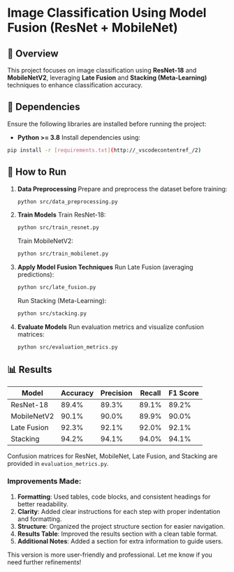 # Image Classification Using Model Fusion (ResNet + MobileNet)

## 🚀 Overview
This project focuses on image classification using **ResNet-18** and **MobileNetV2**, leveraging **Late Fusion** and **Stacking (Meta-Learning)** techniques to enhance classification accuracy.


## 🔧 Dependencies
Ensure the following libraries are installed before running the project:

- **Python >= 3.8**
Install dependencies using:
```bash
pip install -r [requirements.txt](http://_vscodecontentref_/2)
```

## 🚀 How to Run
1. **Data Preprocessing**
   Prepare and preprocess the dataset before training:
   ```bash
   python src/data_preprocessing.py
   ```

2. **Train Models**
   Train ResNet-18:
   ```bash
   python src/train_resnet.py
   ```
   Train MobileNetV2:
   ```bash
   python src/train_mobilenet.py
   ```

3. **Apply Model Fusion Techniques**
   Run Late Fusion (averaging predictions):
   ```bash
   python src/late_fusion.py
   ```
   Run Stacking (Meta-Learning):
   ```bash
   python src/stacking.py
   ```

4. **Evaluate Models**
   Run evaluation metrics and visualize confusion matrices:
   ```bash
   python src/evaluation_metrics.py
   ```

## 📊 Results
| Model         | Accuracy | Precision | Recall | F1 Score |
|---------------|----------|-----------|--------|----------|
| ResNet-18     | 89.4%    | 89.3%     | 89.1%  | 89.2%    |
| MobileNetV2   | 90.1%    | 90.0%     | 89.9%  | 90.0%    |
| Late Fusion   | 92.3%    | 92.1%     | 92.0%  | 92.1%    |
| Stacking      | 94.2%    | 94.1%     | 94.0%  | 94.1%    |

Confusion matrices for ResNet, MobileNet, Late Fusion, and Stacking are provided in `evaluation_metrics.py`.

### Improvements Made:
1. **Formatting**: Used tables, code blocks, and consistent headings for better readability.
2. **Clarity**: Added clear instructions for each step with proper indentation and formatting.
3. **Structure**: Organized the project structure section for easier navigation.
4. **Results Table**: Improved the results section with a clean table format.
5. **Additional Notes**: Added a section for extra information to guide users.

This version is more user-friendly and professional. Let me know if you need further refinements!

